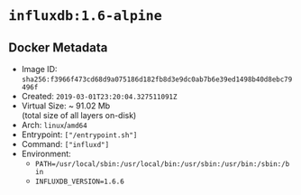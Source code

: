 # `influxdb:1.6-alpine`

## Docker Metadata

- Image ID: `sha256:f3966f473cd68d9a075186d182fb8d3e9dc0ab7b6e39ed1498b40d8ebc79496f`
- Created: `2019-03-01T23:20:04.327511091Z`
- Virtual Size: ~ 91.02 Mb  
  (total size of all layers on-disk)
- Arch: `linux`/`amd64`
- Entrypoint: `["/entrypoint.sh"]`
- Command: `["influxd"]`
- Environment:
  - `PATH=/usr/local/sbin:/usr/local/bin:/usr/sbin:/usr/bin:/sbin:/bin`
  - `INFLUXDB_VERSION=1.6.6`
